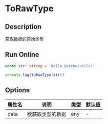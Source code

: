 # ToRawType

## Description
获取数据的原始类型

## Run Online

<RunCode symbolize="to-raw-type-lTANBFXq" :language="ts" :dependency="`
function toRawType(data: any): string {
  return Object.prototype.toString.call(data).slice(8, -1)
}`">

```ts
const str: string = 'hello @vtrbo/utils!'

console.log(toRawType(str))
```

</RunCode>

## Options

<div class="utils-table">

| 属性名 | 说明 | 类型 | 默认值 |
| --- | --- | --- | --- |
| data | 欲获取类型的数据 | any | - |

</div>